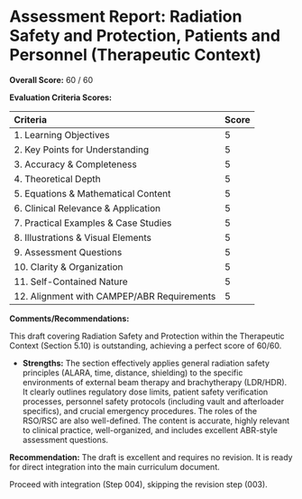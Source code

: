 # Assessment Report: Radiation Safety and Protection, Patients and Personnel (Therapeutic Context)

**Overall Score:** 60 / 60

**Evaluation Criteria Scores:**

| Criteria                             | Score |
| :----------------------------------- | :---- |
| 1. Learning Objectives           | 5     |
| 2. Key Points for Understanding  | 5     |
| 3. Accuracy & Completeness       | 5     |
| 4. Theoretical Depth             | 5     |
| 5. Equations & Mathematical Content| 5     |
| 6. Clinical Relevance & Application| 5     |
| 7. Practical Examples & Case Studies | 5     |
| 8. Illustrations & Visual Elements | 5     |
| 9. Assessment Questions          | 5     |
| 10. Clarity & Organization        | 5     |
| 11. Self-Contained Nature         | 5     |
| 12. Alignment with CAMPEP/ABR Requirements | 5     |

**Comments/Recommendations:**

This draft covering Radiation Safety and Protection within the Therapeutic Context (Section 5.10) is outstanding, achieving a perfect score of 60/60.

*   **Strengths:** The section effectively applies general radiation safety principles (ALARA, time, distance, shielding) to the specific environments of external beam therapy and brachytherapy (LDR/HDR). It clearly outlines regulatory dose limits, patient safety verification processes, personnel safety protocols (including vault and afterloader specifics), and crucial emergency procedures. The roles of the RSO/RSC are also well-defined. The content is accurate, highly relevant to clinical practice, well-organized, and includes excellent ABR-style assessment questions.

**Recommendation:**
The draft is excellent and requires no revision. It is ready for direct integration into the main curriculum document.

Proceed with integration (Step 004), skipping the revision step (003).
